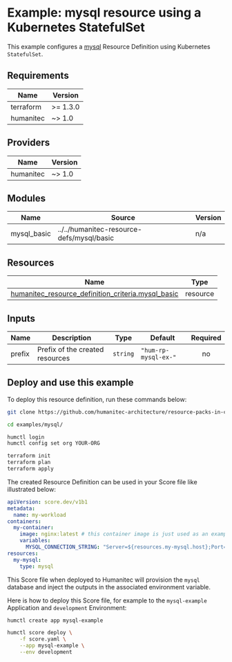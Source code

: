 # Example: mysql resource using a Kubernetes StatefulSet

This example configures a [mysql](https://developer.humanitec.com/platform-orchestrator/reference/resource-types/#mysql) Resource Definition using Kubernetes `StatefulSet`.

<!-- BEGIN_TF_DOCS -->
## Requirements

| Name | Version |
|------|---------|
| terraform | >= 1.3.0 |
| humanitec | ~> 1.0 |

## Providers

| Name | Version |
|------|---------|
| humanitec | ~> 1.0 |

## Modules

| Name | Source | Version |
|------|--------|---------|
| mysql\_basic | ../../humanitec-resource-defs/mysql/basic | n/a |

## Resources

| Name | Type |
|------|------|
| [humanitec_resource_definition_criteria.mysql_basic](https://registry.terraform.io/providers/humanitec/humanitec/latest/docs/resources/resource_definition_criteria) | resource |

## Inputs

| Name | Description | Type | Default | Required |
|------|-------------|------|---------|:--------:|
| prefix | Prefix of the created resources | `string` | `"hum-rp-mysql-ex-"` | no |
<!-- END_TF_DOCS -->

## Deploy and use this example

To deploy this resource definition, run these commands below:
```bash
git clone https://github.com/humanitec-architecture/resource-packs-in-cluster

cd examples/mysql/

humctl login
humctl config set org YOUR-ORG

terraform init
terraform plan
terraform apply
```

The created Resource Definition can be used in your Score file like illustrated below:
```yaml
apiVersion: score.dev/v1b1
metadata:
  name: my-workload
containers:
  my-container:
    image: nginx:latest # this container image is just used as an example, it's not talking to mysql.
    variables:
      MYSQL_CONNECTION_STRING: "Server=${resources.my-mysql.host};Port=${resources.my-mysql.port};Database=${resources.my-mysql.name};Uid=${resources.my-mysql.username};Pwd=${resources.my-mysql.password};"
resources:
  my-mysql:
    type: mysql
```

This Score file when deployed to Humanitec will provision the `mysql` database and inject the outputs in the associated environment variable.

Here is how to deploy this Score file, for example to the `mysql-example` Application and `development` Environment:
```bash
humctl create app mysql-example

humctl score deploy \
    -f score.yaml \
    --app mysql-example \
    --env development
```